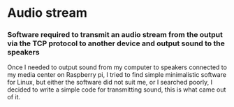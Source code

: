 # Audio stream

### Software required to transmit an audio stream from the output via the TCP protocol to another device and output sound to the speakers

Once I needed to output sound from my computer to speakers connected to my media center on Raspberry pi, I tried to find simple minimalistic software for Linux, but either the software did not suit me, or I searched poorly, I decided to write a simple code for transmitting sound, this is what came out of it.
